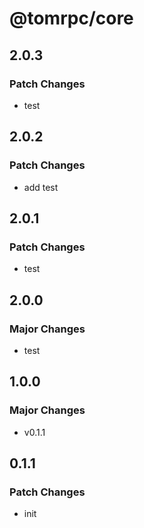 # @tomrpc/core

## 2.0.3

### Patch Changes

- test

## 2.0.2

### Patch Changes

- add test

## 2.0.1

### Patch Changes

- test

## 2.0.0

### Major Changes

- test

## 1.0.0

### Major Changes

- v0.1.1

## 0.1.1

### Patch Changes

- init
